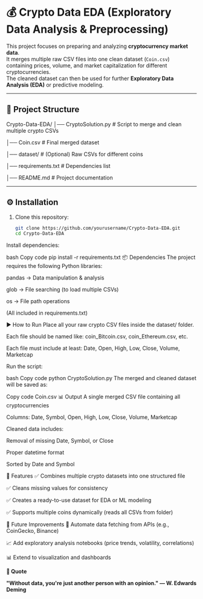 # 💰 Crypto Data EDA (Exploratory Data Analysis & Preprocessing)

This project focuses on preparing and analyzing **cryptocurrency market data**.  
It merges multiple raw CSV files into one clean dataset (`Coin.csv`) containing prices, volume, and market capitalization for different cryptocurrencies.  
The cleaned dataset can then be used for further **Exploratory Data Analysis (EDA)** or predictive modeling.

---

## 📂 Project Structure

Crypto-Data-EDA/
│── CryptoSolution.py # Script to merge and clean multiple crypto CSVs

│── Coin.csv # Final merged dataset

│── dataset/ # (Optional) Raw CSVs for different coins

│── requirements.txt # Dependencies list

│── README.md # Project documentation



---

## ⚙️ Installation

1. Clone this repository:
   ```bash
   git clone https://github.com/yourusername/Crypto-Data-EDA.git
   cd Crypto-Data-EDA
Install dependencies:

bash
Copy code
pip install -r requirements.txt
📦 Dependencies
The project requires the following Python libraries:

pandas → Data manipulation & analysis

glob → File searching (to load multiple CSVs)

os → File path operations

(All included in requirements.txt)

▶️ How to Run
Place all your raw crypto CSV files inside the dataset/ folder.

Each file should be named like: coin_Bitcoin.csv, coin_Ethereum.csv, etc.

Each file must include at least: Date, Open, High, Low, Close, Volume, Marketcap

Run the script:

bash
Copy code
python CryptoSolution.py
The merged and cleaned dataset will be saved as:

Copy code
Coin.csv
📊 Output
A single merged CSV file containing all cryptocurrencies

Columns: Date, Symbol, Open, High, Low, Close, Volume, Marketcap

Cleaned data includes:

Removal of missing Date, Symbol, or Close

Proper datetime format

Sorted by Date and Symbol

🚀 Features
✅ Combines multiple crypto datasets into one structured file

✅ Cleans missing values for consistency

✅ Creates a ready-to-use dataset for EDA or ML modeling

✅ Supports multiple coins dynamically (reads all CSVs from folder)

📝 Future Improvements
🔗 Automate data fetching from APIs (e.g., CoinGecko, Binance)

📈 Add exploratory analysis notebooks (price trends, volatility, correlations)

📊 Extend to visualization and dashboards

**📖 Quote**

**"Without data, you're just another person with an opinion." — W. Edwards Deming**
